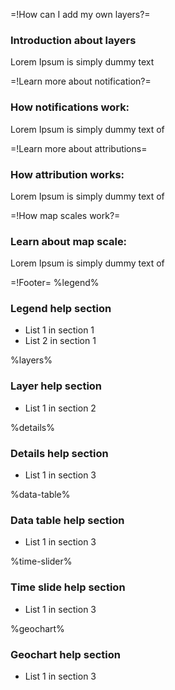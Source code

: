=!How can I add my own layers?=
### Introduction about layers
Lorem Ipsum is simply dummy text 

=!Learn more about notification?=
### How notifications work:
Lorem Ipsum is simply dummy text of

=!Learn more about attributions=
### How attribution works:
Lorem Ipsum is simply dummy text of

=!How map scales work?=
### Learn about map scale:
Lorem Ipsum is simply dummy text of

=!Footer=
%legend%
### Legend help section
- List 1 in section 1
- List 2 in section 1

%layers%
### Layer help section
- List 1 in section 2

%details%
### Details help section
- List 1 in section 3

%data-table%
### Data table help section
- List 1 in section 3

%time-slider%
### Time slide help section
- List 1 in section 3

%geochart%
### Geochart help section
- List 1 in section 3